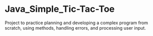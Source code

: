 # Java_Simple_Tic-Tac-Toe
Project to practice planning and developing a complex program from scratch, using methods, handling errors, and processing user input.
